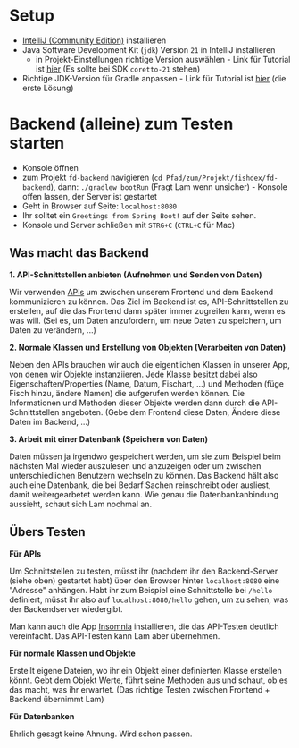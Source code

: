 # Setup
- [IntelliJ (Community Edition)](https://www.jetbrains.com/idea/download/?fromIDE=&section=mac) installieren
- Java Software Development Kit (`jdk`) Version `21` in IntelliJ installieren
  - in Projekt-Einstellungen richtige Version auswählen - Link für Tutorial ist [hier](https://www.baeldung.com/intellij-change-java-version) (Es sollte bei SDK `coretto-21` stehen)
- Richtige JDK-Version für Gradle anpassen - Link für Tutorial ist [hier](https://stackoverflow.com/questions/67079327/how-can-i-fix-unsupported-class-file-major-version-60-in-intellij-idea) (die erste Lösung)

# Backend (alleine) zum Testen starten
- Konsole öffnen
- zum Projekt `fd-backend` navigieren (`cd Pfad/zum/Projekt/fishdex/fd-backend`), dann:
`./gradlew bootRun` (Fragt Lam wenn unsicher) - Konsole offen lassen, der Server ist gestartet
- Geht in Browser auf Seite: `localhost:8080`
- Ihr solltet ein ``Greetings from Spring Boot!`` auf der Seite sehen.
- Konsole und Server schließen mit `STRG+C` (`CTRL+C` für Mac)

## Was macht das Backend

**1. API-Schnittstellen anbieten (Aufnehmen und Senden von Daten)**

Wir verwenden [APIs](https://en.wikipedia.org/wiki/API) um zwischen unserem Frontend und dem Backend kommunizieren zu können.
Das Ziel im Backend ist es, API-Schnittstellen zu erstellen, auf die das Frontend dann später immer zugreifen kann, wenn es was will.
(Sei es, um Daten anzufordern, um neue Daten zu speichern, um Daten zu verändern, ...)

**2. Normale Klassen und Erstellung von Objekten (Verarbeiten von Daten)**

Neben den APIs brauchen wir auch die eigentlichen Klassen in unserer App, von denen wir Objekte instanziieren.
Jede Klasse besitzt dabei also Eigenschaften/Properties (Name, Datum, Fischart, ...) und Methoden (füge Fisch hinzu, ändere Namen) die aufgerufen werden können.
Die Informationen und Methoden dieser Objekte werden dann durch die API-Schnittstellen angeboten. (Gebe dem Frontend diese Daten, Ändere diese Daten im Backend, ...)

**3. Arbeit mit einer Datenbank (Speichern von Daten)**

Daten müssen ja irgendwo gespeichert werden, um sie zum Beispiel beim nächsten Mal wieder auszulesen und anzuzeigen oder um zwischen unterschiedlichen Benutzern wechseln zu können.
Das Backend hält also auch eine Datenbank, die bei Bedarf Sachen reinschreibt oder ausliest, damit weitergearbetet werden kann.
Wie genau die Datenbankanbindung aussieht, schaut sich Lam nochmal an.

## Übers Testen

**Für APIs**

Um Schnittstellen zu testen, müsst ihr (nachdem ihr den Backend-Server (siehe oben) gestartet habt) über den Browser hinter `localhost:8080` eine "Adresse" anhängen.
Habt ihr zum Beispiel eine Schnittstelle bei `/hello` definiert, müsst ihr also auf `localhost:8080/hello` gehen, um zu sehen, was der Backendserver wiedergibt.

Man kann auch die App [Insomnia](https://insomnia.rest/download) installieren, die das API-Testen deutlich vereinfacht.
Das API-Testen kann Lam aber übernehmen.

**Für normale Klassen und Objekte**

Erstellt eigene Dateien, wo ihr ein Objekt einer definierten Klasse erstellen könnt. Gebt dem Objekt Werte, führt seine Methoden aus und schaut, ob es das macht, was ihr erwartet.
(Das richtige Testen zwischen Frontend + Backend übernimmt Lam)

**Für Datenbanken**

Ehrlich gesagt keine Ahnung. Wird schon passen.